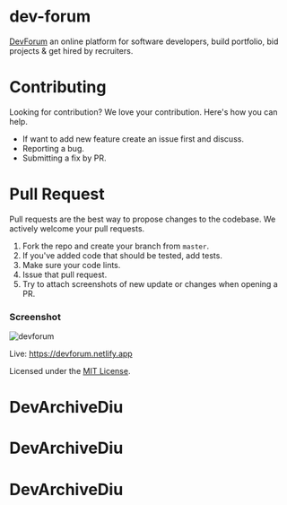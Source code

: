 # dev-forum

[DevForum](https://devforum.netlify.app) an online platform for software developers, build portfolio, bid projects & get hired by recruiters.

# Contributing

Looking for contribution? We love your contribution. Here's how you can help.

- If want to add new feature create an issue first and discuss.
- Reporting a bug.
- Submitting a fix by PR.

# Pull Request

Pull requests are the best way to propose changes to the codebase. We actively welcome your pull requests.

1. Fork the repo and create your branch from `master`.
2. If you've added code that should be tested, add tests.
3. Make sure your code lints.
4. Issue that pull request.
5. Try to attach screenshots of new update or changes when opening a PR.

### Screenshot
<img src="ui.png" alt="devforum" />

Live: https://devforum.netlify.app

Licensed under the [MIT License](LICENSE.md).
# DevArchiveDiu
# DevArchiveDiu
# DevArchiveDiu
